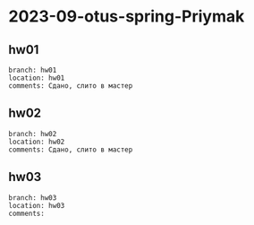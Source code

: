 
# 2023-09-otus-spring-Priymak

## hw01
    branch: hw01
    location: hw01 
    comments: Сдано, слито в мастер

## hw02
    branch: hw02
    location: hw02
    comments: Сдано, слито в мастер

## hw03
    branch: hw03
    location: hw03
    comments: 